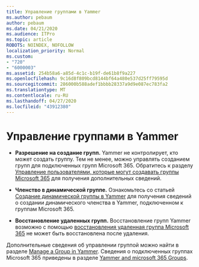 ```yaml
---
title: Управление группами в Yammer
ms.author: pebaum
author: pebaum
ms.date: 04/21/2020
ms.audience: ITPro
ms.topic: article
ROBOTS: NOINDEX, NOFOLLOW
localization_priority: Normal
ms.custom:
- "720"
- "6000003"
ms.assetid: 254b58a6-a85d-4c1c-b19f-de61b8f9a227
ms.openlocfilehash: 9c16d8f809bcd8144bf64a480e537d25ff79595d
ms.sourcegitcommit: 286000b588adef1bbbb28337a9d9e087ec783fa2
ms.translationtype: MT
ms.contentlocale: ru-RU
ms.lasthandoff: 04/27/2020
ms.locfileid: "43912380"
---
```

# <a name="manage-groups-in-yammer"></a>Управление группами в Yammer

- **Разрешение на создание групп.** Yammer не контролирует, кто может создать группу. Тем не менее, можно управлять созданием групп для подключенных групп Microsoft 365. Обратитесь к разделу [Управление пользователями, которые могут создавать группы Microsoft 365](https://docs.microsoft.com/office365/admin/create-groups/manage-creation-of-groups) для получения дополнительных сведений.

- **Членство в динамической группе.** Ознакомьтесь со статьей [Создание динамической группы в Yammer](https://docs.microsoft.com/yammer/manage-yammer-groups/create-a-dynamic-group) для получения сведений о создании динамического членства в Yammer, подключенном к группам Microsoft 365.

- **Восстановление удаленных групп.** Восстановление групп Yammer возможно с помощью [восстановления удаленная группа Microsoft 365](https://docs.microsoft.com/office365/admin/create-groups/restore-deleted-group) не может быть восстановлена после удаления.

Дополнительные сведения об управлении группой можно найти в разделе [Manage a Group in Yammer](https://support.office.com/article/Manage-a-group-in-Yammer-6e05c6d6-5548-4c88-89cd-e6757a514ef2). Сведения о подключенных группах Microsoft 365 приведены в разделе [Yammer and microsoft 365 Groups](https://docs.microsoft.com/yammer/manage-yammer-groups/yammer-and-office-365-groups).
  